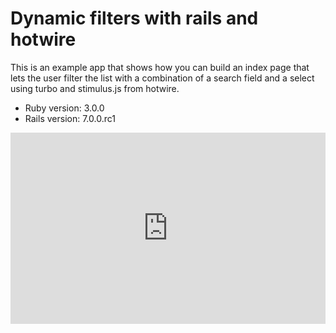 # Dynamic filters with rails and hotwire

This is an example app that shows how you can build an index page that lets the
user filter the list with a combination of a search field and a select using
turbo and stimulus.js from hotwire.

* Ruby version: 3.0.0
* Rails version: 7.0.0.rc1

<div style="position: relative; padding-bottom: 60.70826306913997%; height: 0;"><iframe src="https://www.loom.com/embed/76e7527ec19b4f678303c7352d4d4b0d" frameborder="0" webkitallowfullscreen mozallowfullscreen allowfullscreen style="position: absolute; top: 0; left: 0; width: 100%; height: 100%;"></iframe></div>
